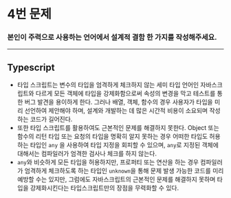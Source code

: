# 4번 문제
### 본인이 주력으로 사용하는 언어에서 설계적 결함 한 가지를 작성해주세요.

---

## Typescript
- 타입 스크립트는 변수의 타입을 엄격하게 체크하지 않는 세미 타입 언어인 자바스크립트와 다르게 모든 객체에 타입을 강제화함으로써 속성의 변경을 막고 테스트를 통한 버그 발견을 용이하게 한다. 그러나 배열, 객체, 함수의 경우 사용자가 타입을 미리 선언하여 제안해야 하며, 설계와 개발하는 데 많은 시간적 비용이 소요되며 작성하는 코드가 길어진다.
- 또한 타입 스크립트를 활용하여도 근본적인 문제를 해결하지 못한다. Object 또는 함수의 리턴 타입 또는 요청의 타입을 명확히 알지 못하는 경우 어떠한 타입도 허용하는 타입인 `any` 을 사용하여 타입 지정을 회피할 수 있으며, `any`로 지정된 객체에 대해서는 컴파일러가 엄격한 검사나 체크를 하지 않는다.
- `any`와 비슷하게 모든 타입을 허용하지만, 프로퍼티 또는 연산을 하는 경우 컴파일러가 엄격하게 체크하도록 하는 타입인 `unknown`을 통해 문제 발생 가능한 코드를 미리 예방할 수는 있지만, 그럼에도 자바스크립트의 근본적인 문제를 해결하지 못하며 타입을 강제화시킨다는 타입스크립트만의 장점을 무력화할 수 있다.